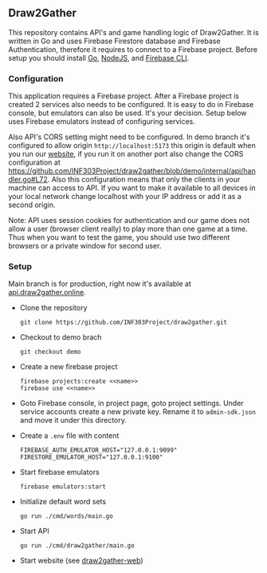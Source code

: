 ## Draw2Gather

This repository contains API's and game handling logic of Draw2Gather. It is written in Go and uses Firebase Firestore database and Firebase Authentication, therefore it requires to connect to a Firebase project. Before setup you should install [Go](https://go.dev/dl/), [NodeJS](https://nodejs.org/en/download/current), and [Firebase CLI](https://www.npmjs.com/package/firebase-tools).

### Configuration

This application requires a Firebase project. After a Firebase project is created 2 services also needs to be configured. It is easy to do in Firebase console, but emulators can also be used. It's your decision. Setup below uses Firebase emulators instead of configuring services.

Also API's CORS setting might need to be configured. In demo branch it's configured to allow origin ```http://localhost:5173``` this origin is default when you run our [website](https://github.com/INF303Project/draw2gather-web), if you run it on another port also change the CORS configuration at https://github.com/INF303Project/draw2gather/blob/demo/internal/api/handler.go#L72. Also this configuration means that only the clients in your machine can access to API. If you want to make it available to all devices in your local network change localhost with your IP address or add it as a second origin.

Note: API uses session cookies for authentication and our game does not allow a user (browser client really) to play more than one game at a time. Thus when you want to test the game, you should use two different browsers or a private window for second user.

### Setup

Main branch is for production, right now it's available at [api.draw2gather.online](https://api.draw2gather.online/health).

- Clone the repository
    ```
    git clone https://github.com/INF303Project/draw2gather.git
    ```

- Checkout to demo brach
    ```
    git checkout demo
    ```

- Create a new firebase project
    ```
    firebase projects:create <<name>>
    firebase use <<name>>
    ```

- Goto Firebase console, in project page, goto project settings. Under service accounts create a new private key. Rename it to ```admin-sdk.json``` and move it under this directory.

- Create a ```.env``` file with content
    ```
    FIREBASE_AUTH_EMULATOR_HOST="127.0.0.1:9099"
    FIRESTORE_EMULATOR_HOST="127.0.0.1:9100"
    ```

- Start firebase emulators
    ```
    firebase emulators:start
    ```

- Initialize default word sets
    ```
    go run ./cmd/words/main.go
    ```

- Start API
    ```
    go run ./cmd/draw2gather/main.go
    ```

- Start website (see [draw2gather-web](https://github.com/INF303Project/draw2gather-web))
